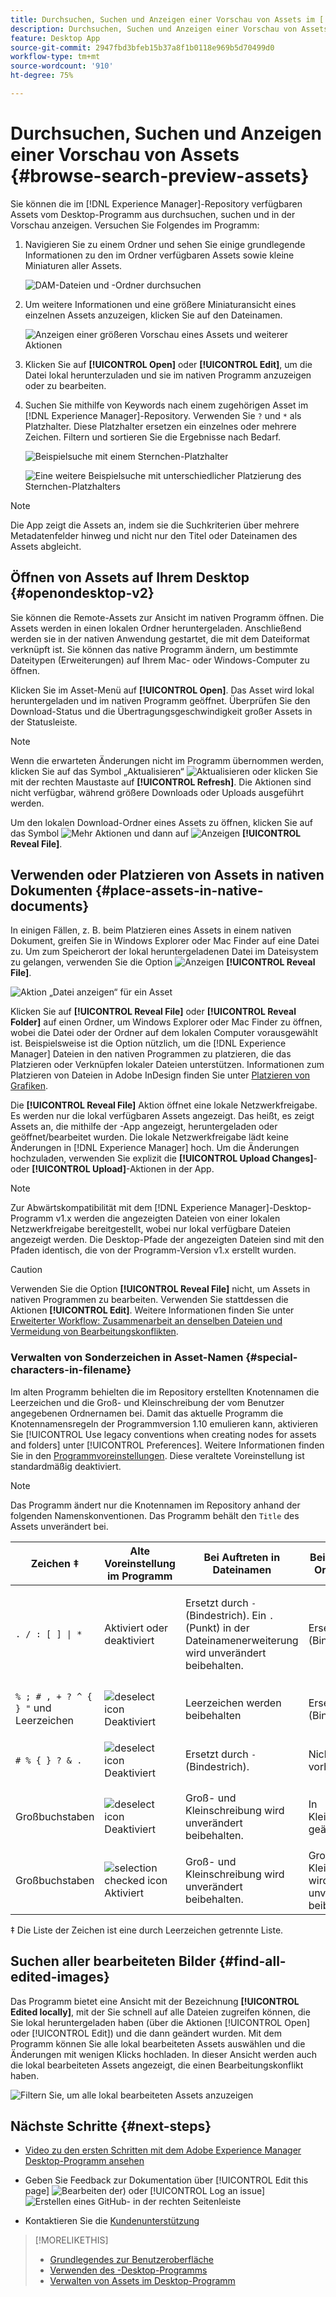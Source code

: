 ```yaml
---
title: Durchsuchen, Suchen und Anzeigen einer Vorschau von Assets im [!DNL Experience Manager]-Desktop-Programm
description: Durchsuchen, Suchen und Anzeigen einer Vorschau von Assets im  [!DNL Adobe Experience Manager] -Desktop-Programm.
feature: Desktop App
source-git-commit: 2947fbd3bfeb15b37a8f1b0118e969b5d70499d0
workflow-type: tm+mt
source-wordcount: '910'
ht-degree: 75%

---
```



# Durchsuchen, Suchen und Anzeigen einer Vorschau von Assets {#browse-search-preview-assets}

Sie können die im [!DNL Experience Manager]-Repository verfügbaren Assets vom Desktop-Programm aus durchsuchen, suchen und in der Vorschau anzeigen. Versuchen Sie Folgendes im Programm:

1. Navigieren Sie zu einem Ordner und sehen Sie einige grundlegende Informationen zu den im Ordner verfügbaren Assets sowie kleine Miniaturen aller Assets.

   ![DAM-Dateien und -Ordner durchsuchen](assets/browse_folder_da2.png "DAM-Dateien und -Ordner durchsuchen")

1. Um weitere Informationen und eine größere Miniaturansicht eines einzelnen Assets anzuzeigen, klicken Sie auf den Dateinamen.

   ![Anzeigen einer größeren Vorschau eines Assets und weiterer Aktionen](assets/large_preview_actions_da2.png "Anzeigen einer größeren Vorschau eines Assets und weiterer Aktionen")

1. Klicken Sie auf **[!UICONTROL Open]** oder **[!UICONTROL Edit]**, um die Datei lokal herunterzuladen und sie im nativen Programm anzuzeigen oder zu bearbeiten.
1. Suchen Sie mithilfe von Keywords nach einem zugehörigen Asset im [!DNL Experience Manager]-Repository. Verwenden Sie `?` und `*` als Platzhalter. Diese Platzhalter ersetzen ein einzelnes oder mehrere Zeichen. Filtern und sortieren Sie die Ergebnisse nach Bedarf.

   ![Beispielsuche mit einem Sternchen-Platzhalter](assets/search_wildcard_da2.png "Beispielsuche mit einem Sternchen-Platzhalter")

   ![Eine weitere Beispielsuche mit unterschiedlicher Platzierung des Sternchen-Platzhalters](assets/search_wildcard2_da2.png "Eine weitere Beispielsuche mit unterschiedlicher Platzierung des Sternchen-Platzhalters")

>[!NOTE]
>
>Die App zeigt die Assets an, indem sie die Suchkriterien über mehrere Metadatenfelder hinweg und nicht nur den Titel oder Dateinamen des Assets abgleicht.

## Öffnen von Assets auf Ihrem Desktop {#openondesktop-v2}

Sie können die Remote-Assets zur Ansicht im nativen Programm öffnen. Die Assets werden in einen lokalen Ordner heruntergeladen. Anschließend werden sie in der nativen Anwendung gestartet, die mit dem Dateiformat verknüpft ist. Sie können das native Programm ändern, um bestimmte Dateitypen (Erweiterungen) auf Ihrem Mac- oder Windows-Computer zu öffnen.

Klicken Sie im Asset-Menü auf **[!UICONTROL Open]**. Das Asset wird lokal heruntergeladen und im nativen Programm geöffnet. Überprüfen Sie den Download-Status und die Übertragungsgeschwindigkeit großer Assets in der Statusleiste.

<!-- ![Download progress bar for large-sized assets](assets/download_status_bar_da2.png "Download progress bar for large-sized assets")
-->

>[!NOTE]
>
>Wenn die erwarteten Änderungen nicht im Programm übernommen werden, klicken Sie auf das Symbol „Aktualisieren“ ![Aktualisieren](assets/do-not-localize/refresh.png) oder klicken Sie mit der rechten Maustaste auf **[!UICONTROL Refresh]**. Die Aktionen sind nicht verfügbar, während größere Downloads oder Uploads ausgeführt werden.

Um den lokalen Download-Ordner eines Assets zu öffnen, klicken Sie auf das Symbol ![Mehr Aktionen](assets/do-not-localize/more2_da2.png) und dann auf ![Anzeigen](assets/do-not-localize/reveal_action2_da2.png) **[!UICONTROL Reveal File]**.

## Verwenden oder Platzieren von Assets in nativen Dokumenten {#place-assets-in-native-documents}

In einigen Fällen, z. B. beim Platzieren eines Assets in einem nativen Dokument, greifen Sie in Windows Explorer oder Mac Finder auf eine Datei zu. Um zum Speicherort der lokal heruntergeladenen Datei im Dateisystem zu gelangen, verwenden Sie die Option ![Anzeigen](assets/do-not-localize/reveal_action2_da2.png) **[!UICONTROL Reveal File]**.

![Aktion „Datei anzeigen“ für ein Asset](assets/revealfile_action_da2.png "Aktion „Datei anzeigen“ für ein Asset")

Klicken Sie auf **[!UICONTROL Reveal File]** oder **[!UICONTROL Reveal Folder]** auf einen Ordner, um Windows Explorer oder Mac Finder zu öffnen, wobei die Datei oder der Ordner auf dem lokalen Computer vorausgewählt ist. Beispielsweise ist die Option nützlich, um die [!DNL Experience Manager] Dateien in den nativen Programmen zu platzieren, die das Platzieren oder Verknüpfen lokaler Dateien unterstützen. Informationen zum Platzieren von Dateien in Adobe InDesign finden Sie unter [Platzieren von Grafiken](https://helpx.adobe.com/de/indesign/using/placing-graphics.html).

Die **[!UICONTROL Reveal File]** Aktion öffnet eine lokale Netzwerkfreigabe. Es werden nur die lokal verfügbaren Assets angezeigt. Das heißt, es zeigt Assets an, die mithilfe der -App angezeigt, heruntergeladen oder geöffnet/bearbeitet wurden. Die lokale Netzwerkfreigabe lädt keine Änderungen in [!DNL Experience Manager] hoch. Um die Änderungen hochzuladen, verwenden Sie explizit die **[!UICONTROL Upload Changes]**- oder **[!UICONTROL Upload]**-Aktionen in der App.

>[!NOTE]
>
>Zur Abwärtskompatibilität mit dem [!DNL Experience Manager]-Desktop-Programm v1.x werden die angezeigten Dateien von einer lokalen Netzwerkfreigabe bereitgestellt, wobei nur lokal verfügbare Dateien angezeigt werden. Die Desktop-Pfade der angezeigten Dateien sind mit den Pfaden identisch, die von der Programm-Version v1.x erstellt wurden.

>[!CAUTION]
>
>Verwenden Sie die Option **[!UICONTROL Reveal File]** nicht, um Assets in nativen Programmen zu bearbeiten. Verwenden Sie stattdessen die Aktionen **[!UICONTROL Edit]**. Weitere Informationen finden Sie unter [Erweiterter Workflow: Zusammenarbeit an denselben Dateien und Vermeidung von Bearbeitungskonflikten](#adv-workflow-collaborate-avoid-conflicts).

### Verwalten von Sonderzeichen in Asset-Namen {#special-characters-in-filename}

Im alten Programm behielten die im Repository erstellten Knotennamen die Leerzeichen und die Groß- und Kleinschreibung der vom Benutzer angegebenen Ordnernamen bei. Damit das aktuelle Programm die Knotennamensregeln der Programmversion 1.10 emulieren kann, aktivieren Sie [!UICONTROL Use legacy conventions when creating nodes for assets and folders] unter [!UICONTROL Preferences]. Weitere Informationen finden Sie in den [Programmvoreinstellungen](/help/using/install-upgrade.md#set-preferences). Diese veraltete Voreinstellung ist standardmäßig deaktiviert.

>[!NOTE]
>
>Das Programm ändert nur die Knotennamen im Repository anhand der folgenden Namenskonventionen. Das Programm behält den `Title` des Assets unverändert bei.

| Zeichen ‡ | Alte Voreinstellung im Programm | Bei Auftreten in Dateinamen | Bei Auftreten in Ordnernamen | Beispiel |
|---|---|---|---|---|
| `. / : [ ] \| *` | Aktiviert oder deaktiviert | Ersetzt durch `-` (Bindestrich). Ein `.` (Punkt) in der Dateinamenerweiterung wird unverändert beibehalten. | Ersetzt durch `-` (Bindestrich). | `myimage.jpg` bleibt unverändert und `my.image.jpg` ändert sich in `my-image.jpg`. |
| `% ; # , + ? ^ { } "` und Leerzeichen | ![deselect icon](assets/do-not-localize/deselect-icon.png) Deaktiviert | Leerzeichen werden beibehalten | Ersetzt durch `-` (Bindestrich). | `My Folder.` ändert sich in `my-folder-`. |
| `# % { } ? & .` | ![deselect icon](assets/do-not-localize/deselect-icon.png) Deaktiviert | Ersetzt durch `-` (Bindestrich). | Nicht vorhanden. | `#My New File.` ändert sich in `-My New File-`. |
| Großbuchstaben | ![deselect icon](assets/do-not-localize/deselect-icon.png) Deaktiviert | Groß- und Kleinschreibung wird unverändert beibehalten. | In Kleinbuchstaben geändert. | `My New Folder` ändert sich in `my-new-folder`. |
| Großbuchstaben | ![selection checked icon](assets/do-not-localize/selection-checked-icon.png) Aktiviert | Groß- und Kleinschreibung wird unverändert beibehalten. | Groß- und Kleinschreibung wird unverändert beibehalten. | Nicht vorhanden. |

‡ Die Liste der Zeichen ist eine durch Leerzeichen getrennte Liste.

## Suchen aller bearbeiteten Bilder {#find-all-edited-images}

Das Programm bietet eine Ansicht mit der Bezeichnung **[!UICONTROL Edited locally]**, mit der Sie schnell auf alle Dateien zugreifen können, die Sie lokal heruntergeladen haben (über die Aktionen [!UICONTROL Open] oder [!UICONTROL Edit]) und die dann geändert wurden. Mit dem Programm können Sie alle lokal bearbeiteten Assets auswählen und die Änderungen mit wenigen Klicks hochladen. In dieser Ansicht werden auch die lokal bearbeiteten Assets angezeigt, die einen Bearbeitungskonflikt haben.

![Filtern Sie, um alle lokal bearbeiteten Assets anzuzeigen](assets/edited_locally_filter_da2.png " Filtern Sie beispielsweise, um alle lokal bearbeiteten Assets für einen Massen-Upload von Bearbeitungen anzuzeigen")

## Nächste Schritte {#next-steps}

* [Video zu den ersten Schritten mit dem Adobe Experience Manager Desktop-Programm ansehen](https://experienceleague.adobe.com/en/docs/experience-manager-learn/assets/creative-workflows/aem-desktop-app)

* Geben Sie Feedback zur Dokumentation über [!UICONTROL Edit this page] ![Bearbeiten der ](assets/do-not-localize/edit-page.png)) oder [!UICONTROL Log an issue] ![Erstellen eines GitHub-](assets/do-not-localize/github-issue.png) in der rechten Seitenleiste

* Kontaktieren Sie die [Kundenunterstützung](https://experienceleague.adobe.com/de?support-solution=General#support)

>[!MORELIKETHIS]
>
>* [Grundlegendes zur Benutzeroberfläche](/help/using/user-interface.md)
>* [Verwenden des -Desktop-Programms](/help/using/using-desktop-app.md)
>* [Verwalten von Assets im Desktop-Programm](/help/using/assets-management-tasks.md)
